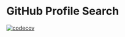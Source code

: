 # GitHub Profile Search

[![codecov][codecov-img]][codecov-url]

[codecov-img]: https://codecov.io/gh/carloseduardosx/github-profile-search/branch/master/graph/badge.svg?token=SrF471uAkv
[codecov-url]: https://codecov.io/gh/carloseduardosx/github-profile-search